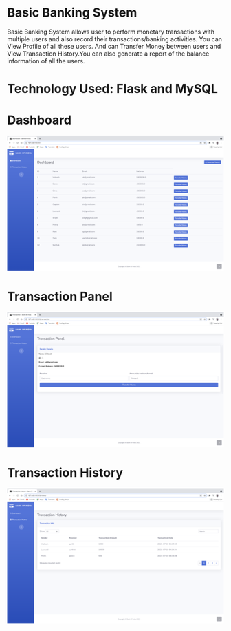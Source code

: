 # Basic Banking System
Basic Banking System allows user to perform monetary transactions with multiple users and also record their transactions/banking activities. You can View Profile of all these users. And can Transfer Money between users and View Transaction History.You can also generate a report of the balance information of all the users.

# Technology Used: Flask and MySQL

# Dashboard
![MY HEADER](https://github.com/visheshkhanna/BankingSystem/blob/main/Capture-1.png)
# Transaction Panel
![MY HEADER](https://github.com/visheshkhanna/BankingSystem/blob/main/Capture-3.png)
# Transaction History
![MY HEADER](https://github.com/visheshkhanna/BankingSystem/blob/main/Capture-2.png)
